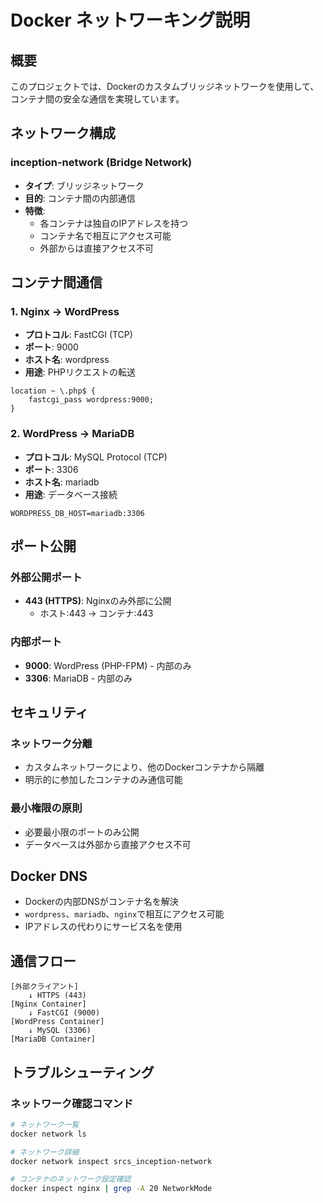 # Docker ネットワーキング説明

## 概要
このプロジェクトでは、Dockerのカスタムブリッジネットワークを使用して、コンテナ間の安全な通信を実現しています。

## ネットワーク構成

### inception-network (Bridge Network)
- **タイプ**: ブリッジネットワーク
- **目的**: コンテナ間の内部通信
- **特徴**: 
  - 各コンテナは独自のIPアドレスを持つ
  - コンテナ名で相互にアクセス可能
  - 外部からは直接アクセス不可

## コンテナ間通信

### 1. Nginx → WordPress
- **プロトコル**: FastCGI (TCP)
- **ポート**: 9000
- **ホスト名**: wordpress
- **用途**: PHPリクエストの転送

```
location ~ \.php$ {
    fastcgi_pass wordpress:9000;
}
```

### 2. WordPress → MariaDB
- **プロトコル**: MySQL Protocol (TCP)
- **ポート**: 3306
- **ホスト名**: mariadb
- **用途**: データベース接続

```
WORDPRESS_DB_HOST=mariadb:3306
```

## ポート公開

### 外部公開ポート
- **443 (HTTPS)**: Nginxのみ外部に公開
  - ホスト:443 → コンテナ:443

### 内部ポート
- **9000**: WordPress (PHP-FPM) - 内部のみ
- **3306**: MariaDB - 内部のみ

## セキュリティ

### ネットワーク分離
- カスタムネットワークにより、他のDockerコンテナから隔離
- 明示的に参加したコンテナのみ通信可能

### 最小権限の原則
- 必要最小限のポートのみ公開
- データベースは外部から直接アクセス不可

## Docker DNS
- Dockerの内部DNSがコンテナ名を解決
- `wordpress`、`mariadb`、`nginx`で相互にアクセス可能
- IPアドレスの代わりにサービス名を使用

## 通信フロー

```
[外部クライアント]
    ↓ HTTPS (443)
[Nginx Container]
    ↓ FastCGI (9000)
[WordPress Container]
    ↓ MySQL (3306)
[MariaDB Container]
```

## トラブルシューティング

### ネットワーク確認コマンド
```bash
# ネットワーク一覧
docker network ls

# ネットワーク詳細
docker network inspect srcs_inception-network

# コンテナのネットワーク設定確認
docker inspect nginx | grep -A 20 NetworkMode
```